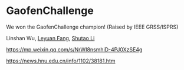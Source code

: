 # GaofenChallenge
We won the GaofenChallenge champion! (Raised by IEEE GRSS/ISPRS)

Linshan Wu, <a href="https://scholar.google.com/citations?hl=en&user=Gfa4nasAAAAJ">Leyuan Fang</a>, <a href="https://scholar.google.com/citations?hl=en&user=PlBq8n8AAAAJ">Shutao Li</a>

https://mp.weixin.qq.com/s/NrWI8nsmhiD-4PJ0XzSE4g

https://news.hnu.edu.cn/info/1102/38181.htm

